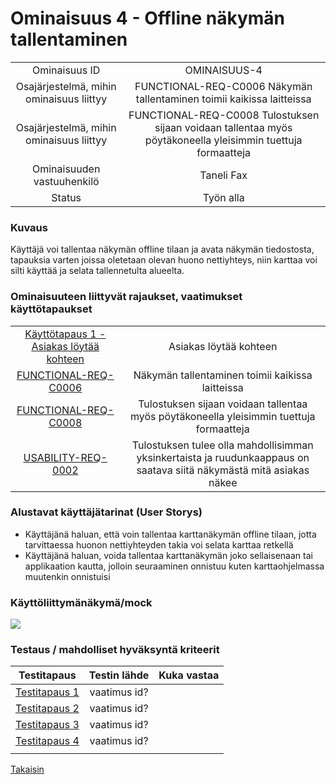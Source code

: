 # Ominaisuus 4 - Offline näkymän tallentaminen

| | |
|:-:|:-:|
| Ominaisuus ID |OMINAISUUS-4 |
| Osajärjestelmä, mihin ominaisuus liittyy | FUNCTIONAL-REQ-C0006 Näkymän tallentaminen toimii kaikissa laitteissa |
| Osajärjestelmä, mihin ominaisuus liittyy | FUNCTIONAL-REQ-C0008 Tulostuksen sijaan voidaan tallentaa myös pöytäkoneella yleisimmin tuettuja formaatteja |
| Ominaisuuden vastuuhenkilö | Taneli Fax |
| Status | Työn alla |

### Kuvaus

Käyttäjä voi tallentaa näkymän offline tilaan ja avata näkymän tiedostosta, tapauksia varten joissa oletetaan olevan huono nettiyhteys, niin karttaa voi silti käyttää ja selata tallennetulta alueelta.


### Ominaisuuteen liittyvät rajaukset, vaatimukset käyttötapaukset

| | |
|:-:|:-:|
| [Käyttötapaus 1 - Asiakas löytää kohteen](usecase.md) | Asiakas löytää kohteen |
| [FUNCTIONAL-REQ-C0006](https://gitlab.labranet.jamk.fi/ttos0100-kurssi-2019/kurssi-ttos0100/blob/master/dokumentit/02-vaatimusmaarittely/vaatimusmaarittely.md#palveluun-liittyv%C3%A4t-t%C3%A4rkeimm%C3%A4t-toiminnalliset-vaatimukset-functional-requirements) | Näkymän tallentaminen toimii kaikissa laitteissa | 
| [FUNCTIONAL-REQ-C0008](https://gitlab.labranet.jamk.fi/ttos0100-kurssi-2019/kurssi-ttos0100/blob/master/dokumentit/02-vaatimusmaarittely/vaatimusmaarittely.md#palveluun-liittyv%C3%A4t-t%C3%A4rkeimm%C3%A4t-toiminnalliset-vaatimukset-functional-requirements) | Tulostuksen sijaan voidaan tallentaa myös pöytäkoneella yleisimmin tuettuja formaatteja | 
| [USABILITY-REQ-0002](https://gitlab.labranet.jamk.fi/ttos0100-kurssi-2019/kurssi-ttos0100/blob/master/dokumentit/02-vaatimusmaarittely/vaatimusmaarittely.md#k%C3%A4ytett%C3%A4vyys) | Tulostuksen tulee olla mahdollisimman yksinkertaista ja ruudunkaappaus on saatava siitä näkymästä mitä asiakas näkee | 

### Alustavat käyttäjätarinat (User Storys)

* Käyttäjänä haluan, että voin tallentaa karttanäkymän offline tilaan, jotta tarvittaessa huonon nettiyhteyden takia voi selata karttaa retkellä
* Käyttäjänä haluan, voida tallentaa karttanäkymän joko sellaisenaan tai applikaation kautta, jolloin seuraaminen onnistuu kuten karttaohjelmassa muutenkin onnistuisi

### Käyttöliittymänäkymä/mock 

[![](https://gitlab.labranet.jamk.fi/ttos0100-kurssi-2019/kurssi-ttos0100/raw/master/dokumentit/02-vaatimusmaarittely/kuvat/mockup.PNG)](https://www.figma.com/proto/FDrknmXGVfuvvPDDc1QU2iLG/Narsunretkipalvelu?node-id=1%3A2&scaling=scale-down "")


### Testaus / mahdolliset hyväksyntä kriteerit 

| Testitapaus  | Testin lähde  | Kuka vastaa  |
|:-: | :-:|:-:|
| [Testitapaus 1]()  | vaatimus id?   |   |
| [Testitapaus 2]()  | vaatimus id?   |   |
| [Testitapaus 3]()  | vaatimus id?   |   |
| [Testitapaus 4]()  | vaatimus id?   |   |
| | |

<a href="https://gitlab.labranet.jamk.fi/ttos0100-kurssi-2019/kurssi-ttos0100/blob/master/dokumentit/02-vaatimusmaarittely/vaatimusmaarittely.md">Takaisin</a>



